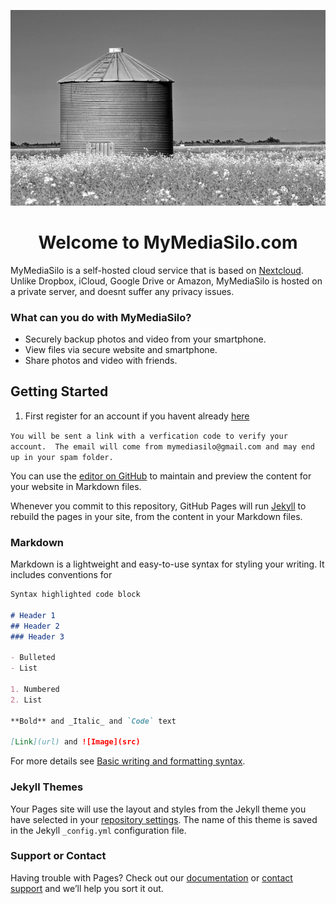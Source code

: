 <p align="center">
  <a href="https://nextcloud.mymediasilo.com">
  <img src="silo_small.jpg" />
  </a>
</p>

<h1 align="center">Welcome to MyMediaSilo.com</h1>

MyMediaSilo is a self-hosted cloud service that is based on [Nextcloud](https://nextcloud.com/). Unlike Dropbox, iCloud, Google Drive or Amazon, MyMediaSilo is hosted on a private server, and doesnt suffer any privacy issues. 

### What can you do with MyMediaSilo?
- Securely backup photos and video from your smartphone.
- View files via secure website and smartphone.
- Share photos and video with friends.

## Getting Started
1. First register for an account if you havent already [here](https://nextcloud.mymediasilo.com/apps/registration/)

```You will be sent a link with a verfication code to verify your account.  The email will come from mymediasilo@gmail.com and may end up in your spam folder.```

You can use the [editor on GitHub](https://github.com/seethro/seethro.github.io/edit/main/index.md) to maintain and preview the content for your website in Markdown files.

Whenever you commit to this repository, GitHub Pages will run [Jekyll](https://jekyllrb.com/) to rebuild the pages in your site, from the content in your Markdown files.

### Markdown

Markdown is a lightweight and easy-to-use syntax for styling your writing. It includes conventions for

```markdown
Syntax highlighted code block

# Header 1
## Header 2
### Header 3

- Bulleted
- List

1. Numbered
2. List

**Bold** and _Italic_ and `Code` text

[Link](url) and ![Image](src)
```

For more details see [Basic writing and formatting syntax](https://docs.github.com/en/github/writing-on-github/getting-started-with-writing-and-formatting-on-github/basic-writing-and-formatting-syntax).

### Jekyll Themes

Your Pages site will use the layout and styles from the Jekyll theme you have selected in your [repository settings](https://github.com/seethro/seethro.github.io/settings/pages). The name of this theme is saved in the Jekyll `_config.yml` configuration file.

### Support or Contact

Having trouble with Pages? Check out our [documentation](https://docs.github.com/categories/github-pages-basics/) or [contact support](https://support.github.com/contact) and we’ll help you sort it out.
